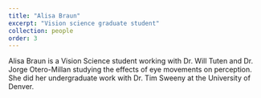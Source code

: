 ```yaml
---
title: "Alisa Braun"
excerpt: "Vision science graduate student"
collection: people
order: 3
---
```


Alisa Braun is a Vision Science student working with Dr. Will Tuten and Dr. Jorge Otero-Millan studying the effects of eye movements on perception. She did her undergraduate work with Dr. Tim Sweeny at the University of Denver.

